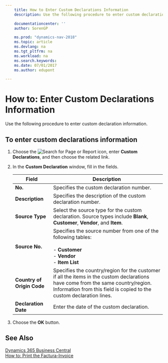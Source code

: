 ```yaml
---
    title: How to Enter Custom Declarations Information
    description: Use the following procedure to enter custom declaration information.

    documentationcenter: ''
    author: SorenGP

    ms.prod: "dynamics-nav-2018"
    ms.topic: article
    ms.devlang: na
    ms.tgt_pltfrm: na
    ms.workload: na
    ms.search.keywords:
    ms.date: 07/01/2017
    ms.author: edupont

---
```

# How to: Enter Custom Declarations Information
Use the following procedure to enter custom declaration information.  

## To enter custom declarations information  

1.  Choose the ![Search for Page or Report](../../media/ui-search/search_small.png "Search for Page or Report icon") icon, enter **Custom Declarations**, and then choose the related link.  
2.  In the **Custom Declaration** window, fill in the fields.  

    |Field|Description|  
    |---------------------------------|---------------------------------------|  
    |**No.**|Specifies the custom declaration number.|  
    |**Description**|Specifies the description of the custom declaration number.|  
    |**Source Type**|Select the source type for the custom declaration. Source types include **Blank**, **Customer**, **Vendor**, and **Item**.|  
    |**Source No.**|Specifies the source number from one of the following tables:<br /><br /> -   **Customer**<br />-   **Vendor**<br />-   **Item List**|  
    |**Country of Origin Code**|Specifies the country/region for the customer if all the items in the custom declarations have come from the same country/region. Information from this field is copied to the custom declaration lines.|  
    |**Declaration Date**|Enter the date of the custom declaration.|  

3.  Choose the **OK** button.  

## See Also
[Dynamics 365 Business Central](/dynamics365/business-central/)  
[How to: Print the Factura-Invoice](how-to-print-the-factura-invoice.md)
